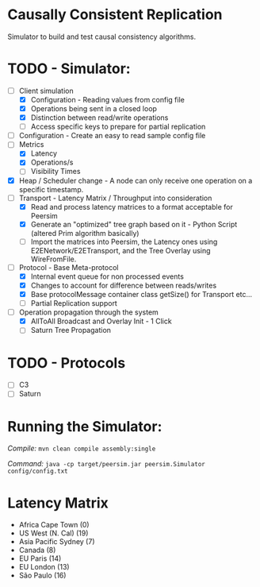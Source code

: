 # Causally Consistent Replication
Simulator to build and test causal consistency algorithms.

# TODO - Simulator:
- [ ] Client simulation
  - [X] Configuration - Reading values from config file
  - [X] Operations being sent in a closed loop
  - [X] Distinction between read/write operations
  - [ ] Access specific keys to prepare for partial replication
- [ ] Configuration - Create an easy to read sample config file
- [ ] Metrics
  - [X] Latency
  - [X] Operations/s
  - [ ] Visibility Times
- [X] Heap / Scheduler change - A node can only receive one operation on a specific timestamp. 
- [ ] Transport - Latency Matrix / Throughput into consideration
  - [X] Read and process latency matrices to a format acceptable for Peersim
  - [X] Generate an "optimized" tree graph based on it - Python Script (altered Prim algorithm basically)
  - [ ] Import the matrices into Peersim, the Latency ones using E2ENetwork/E2ETransport, and the Tree Overlay using WireFromFile. 
- [ ] Protocol - Base Meta-protocol
    - [X] Internal event queue for non processed events
    - [X] Changes to account for difference between reads/writes
    - [X] Base protocolMessage container class getSize() for Transport etc...
    - [ ] Partial Replication support
- [ ] Operation propagation through the system
  - [X] AllToAll Broadcast and Overlay Init - 1 Click
  - [ ] Saturn Tree Propagation

# TODO - Protocols
- [ ] C3
- [ ] Saturn

# Running the Simulator:
*Compile:* ```mvn clean compile assembly:single```

*Command:* ```java -cp target/peersim.jar peersim.Simulator config/config.txt```


# Latency Matrix

- Africa Cape Town        (0)
- US West (N. Cal)        (19)
- Asia Pacific Sydney     (7) 
- Canada                  (8)
- EU Paris                (14)
- EU London               (13)
- São Paulo               (16)

